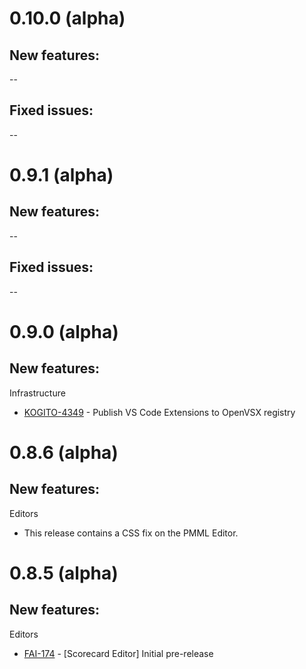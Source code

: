 # 0.10.0 (alpha)

## New features:

--

## Fixed issues:

--

# 0.9.1 (alpha)

## New features:

--

## Fixed issues:

--


# 0.9.0 (alpha)

## New features:
Infrastructure
* [KOGITO-4349](https://issues.redhat.com/browse/KOGITO-4349) - Publish VS Code Extensions to OpenVSX registry

# 0.8.6 (alpha)

## New features:

Editors
* This release contains a CSS fix on the PMML Editor.


# 0.8.5 (alpha)

## New features:

Editors
*   [FAI-174](https://issues.redhat.com/browse/FAI-174) - [Scorecard Editor] Initial pre-release
